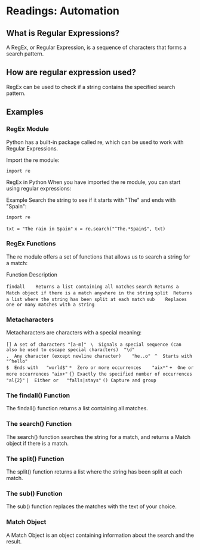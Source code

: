 # Readings: Automation

## What is Regular Expressions?

A RegEx, or Regular Expression, is a sequence of characters that forms a search pattern.

## How are regular expression used?

RegEx can be used to check if a string contains the specified search pattern.

## Examples 

### RegEx Module

Python has a built-in package called re, which can be used to work with Regular Expressions.

Import the re module:

`import re`

RegEx in Python
When you have imported the re module, you can start using regular expressions:

Example
Search the string to see if it starts with "The" and ends with "Spain":

`import re`

`txt = "The rain in Spain"`
`x = re.search("^The.*Spain$", txt)`

### RegEx Functions

The re module offers a set of functions that allows us to search a string for a match:

Function	Description

`findall	Returns a list containing all matches`
`search	Returns a Match object if there is a match anywhere in the string`
`split	Returns a list where the string has been split at each match`
`sub	Replaces one or many matches with a string`

### Metacharacters

Metacharacters are characters with a special meaning:


`[]	A set of characters	"[a-m]"	`
`\	Signals a special sequence (can also be used to escape special characters)	"\d"`	
`.	Any character (except newline character)	"he..o"	`
`^	Starts with	"^hello"`	
`$	Ends with	"world$"`
`*	Zero or more occurrences	"aix*"`	
`+	One or more occurrences	"aix+"`	
`{}	Exactly the specified number of occurrences	"al{2}"`
`|	Either or	"falls|stays"`
`()	Capture and group`

### The findall() Function

The findall() function returns a list containing all matches.

### The search() Function

The search() function searches the string for a match, and returns a Match object if there is a match.

### The split() Function

The split() function returns a list where the string has been split at each match.

### The sub() Function

The sub() function replaces the matches with the text of your choice.

### Match Object

A Match Object is an object containing information about the search and the result.



